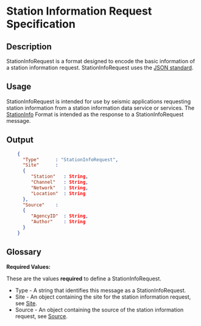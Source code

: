 # Station Information Request Specification

## Description

StationInfoRequest is a format designed to encode the basic information of a
station information request.  StationInfoRequest uses the
[JSON standard](http://www.json.org).

## Usage
StationInfoRequest is intended for use by seismic applications requesting
station information from a station information data service or services. The
[StationInfo](StationInfo.md) Format is intended as the response to a
StationInfoRequest message.

## Output
```json
    {
      "Type"      : "StationInfoRequest",
      "Site"      :
      {
         "Station"   : String,
         "Channel"   : String,
         "Network"   : String,
         "Location"  : String
      },
      "Source"    :
      {
         "AgencyID"  : String,
         "Author"    : String
      }
    }
```

## Glossary
**Required Values:**

These are the values **required** to define a StationInfoRequest.
* Type - A string that identifies this message as a StationInfoRequest.
* Site - An object containing the site for the station information request, see
[Site](Site.md).
* Source - An object containing the source of the station information request,
see [Source](Source.md).
